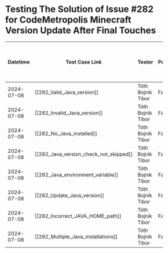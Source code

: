# Testing The Solution of Issue #282 for CodeMetropolis Minecraft Version Update After Final Touches


| Datetime   | Test Case Link                         | Tester            | Passed/Failed | Links to issues (if a bug is found) | Consequences (if the test case needs to be fixed) |
| ---------- | -------------------------------------- | ----------------- | ------------- | ----------------------------------- | ------------------------------------------------- |
| 2024-07-08 | [[282_Valid_Java_version]]             | Tóth Bojnik Tibor | Failed        |                                     |                                                   |
| 2024-07-08 | [[282_Invalid_Java_version]]           | Tóth Bojnik Tibor | Failed        |                                     |                                                   |
| 2024-07-08 | [[282_No_Java_installed]]              | Tóth Bojnik Tibor | Failed        |                                     |                                                   |
| 2024-07-08 | [[282_Java_version_check_not_skipped]] | Tóth Bojnik Tibor | Failed        |                                     |                                                   |
| 2024-07-08 | [[282_Java_environment_variable]]      | Tóth Bojnik Tibor | Failed        |                                     |                                                   |
| 2024-07-08 | [[282_Update_Java_version]]            | Tóth Bojnik Tibor | Failed        |                                     |                                                   |
| 2024-07-08 | [[282_Incorrect_JAVA_HOME_path]]       | Tóth Bojnik Tibor | Failed        |                                     |                                                   |
| 2024-07-08 | [[282_Multiple_Java_installations]]    | Tóth Bojnik Tibor | Failed        |                                     |                                                   |
